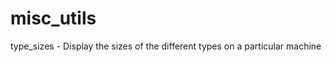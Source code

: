 misc_utils
==========

type_sizes - Display the sizes of the different types on a particular machine

